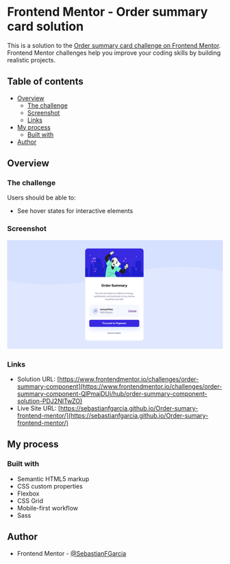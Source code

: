 # Frontend Mentor - Order summary card solution

This is a solution to the [Order summary card challenge on Frontend Mentor](https://www.frontendmentor.io/challenges/order-summary-component-QlPmajDUj). Frontend Mentor challenges help you improve your coding skills by building realistic projects. 

## Table of contents

- [Overview](#overview)
  - [The challenge](#the-challenge)
  - [Screenshot](#screenshot)
  - [Links](#links)
- [My process](#my-process)
  - [Built with](#built-with)
- [Author](#author)

## Overview

### The challenge

Users should be able to:

- See hover states for interactive elements
### Screenshot

![](./images/Screenshot.PNG)

### Links

- Solution URL: [https://www.frontendmentor.io/challenges/order-summary-component](https://www.frontendmentor.io/challenges/order-summary-component-QlPmajDUj/hub/order-summary-component-solution-PDJ2NITwZO)
- Live Site URL: [https://sebastianfgarcia.github.io/Order-sumary-frontend-mentor/](https://sebastianfgarcia.github.io/Order-sumary-frontend-mentor/)

## My process

### Built with

- Semantic HTML5 markup
- CSS custom properties
- Flexbox
- CSS Grid
- Mobile-first workflow
- Sass
## Author
- Frontend Mentor - [@SebastianFGarcia](https://www.frontendmentor.io/profile/SebastianFGarcia)

